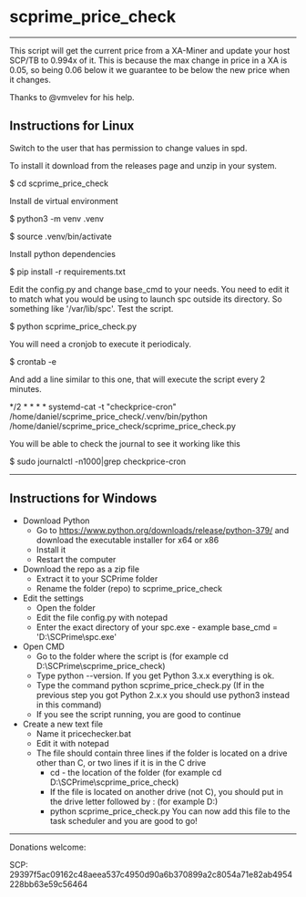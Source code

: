 # scprime_price_check

---

This script will get the current price from a XA-Miner and update your host SCP/TB to 0.994x of it. This is because the max change in price in a XA is 0.05, so being 0.06 below it we guarantee to be below the new price when it changes.

Thanks to @vmvelev for his help.

## Instructions for Linux

Switch to the user that has permission to change values in spd.

To install it download from the releases page and unzip in your system.

$ cd scprime_price_check

Install de virtual environment

$ python3 -m venv .venv

$ source .venv/bin/activate

Install python dependencies

$ pip install -r requirements.txt

Edit the config.py and change base_cmd to your needs. You need to edit it to match what you would be using to launch spc outside its directory. So something like '/var/lib/spc'. Test the script.

$ python scprime_price_check.py

You will need a cronjob to execute it periodicaly.

$ crontab -e

And add a line similar to this one, that will execute the script every 2 minutes.

*/2 * * * * systemd-cat -t "checkprice-cron" /home/daniel/scprime_price_check/.venv/bin/python /home/daniel/scprime_price_check/scprime_price_check.py

You will be able to check the journal to see it working like this

$ sudo journalctl -n1000|grep checkprice-cron

---

## Instructions for Windows

- Download Python
    - Go to https://www.python.org/downloads/release/python-379/ and download the executable installer for x64 or x86
    - Install it
    - Restart the computer
- Download the repo as a zip file
    - Extract it to your SCPrime folder
    - Rename the folder (repo) to scprime_price_check
- Edit the settings
    - Open the folder
    - Edit the file config.py with notepad
    - Enter the exact directory of your spc.exe - example base_cmd = 'D:\SCPrime\spc.exe'
- Open CMD
    - Go to the folder where the script is (for example cd D:\SCPrime\scprime_price_check)
    - Type python --version. If you get Python 3.x.x everything is ok.
    - Type the command python scprime_price_check.py (If in the previous step you got Python 2.x.x you should use python3 instead in this command)
    - If you see the script running, you are good to continue
- Create a new text file
    - Name it pricechecker.bat
    - Edit it with notepad
    - The file should contain three lines if the folder is located on a drive other than C, or two lines if it is in the C drive
        - cd - the location of the folder (for example cd D:\SCPrime\scprime_price_check)
        - If the file is located on another drive (not C), you should put in the drive letter followed by : (for example D:)
        - python scprime_price_check.py You can now add this file to the task scheduler and you are good to go!

-----------------------------------------------

Donations welcome:

SCP: 29397f5ac09162c48aeea537c4950d90a6b370899a2c8054a71e82ab4954228bb63e59c56464
